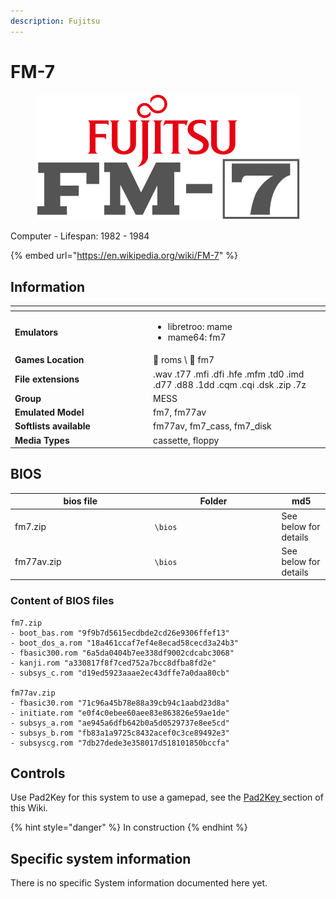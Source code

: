 ```yaml
---
description: Fujitsu
---
```


# FM-7

<div align="left">

<figure><img src="https://raw.githubusercontent.com/fabricecaruso/es-theme-carbon/52ff37c9e265587d006945a2ba695b5a962b3a3d/art/logos/fm7.svg" alt=""><figcaption></figcaption></figure>

</div>

Computer - Lifespan: 1982 - 1984

{% embed url="https://en.wikipedia.org/wiki/FM-7" %}

## Information

<table data-header-hidden><thead><tr><th width="207"></th><th></th><th data-hidden></th></tr></thead><tbody><tr><td><strong>Emulators</strong></td><td><ul><li>libretroo: mame</li><li>mame64: fm7</li></ul></td><td></td></tr><tr><td><strong>Games Location</strong></td><td><span data-gb-custom-inline data-tag="emoji" data-code="1f4c1">📁</span> roms \ <span data-gb-custom-inline data-tag="emoji" data-code="1f4c2">📂</span> fm7</td><td></td></tr><tr><td><strong>File extensions</strong></td><td>.wav .t77 .mfi .dfi .hfe .mfm .td0 .imd .d77 .d88 .1dd .cqm .cqi .dsk .zip .7z</td><td></td></tr><tr><td><strong>Group</strong></td><td>MESS</td><td></td></tr><tr><td><strong>Emulated Model</strong></td><td>fm7, fm77av</td><td></td></tr><tr><td><strong>Softlists available</strong></td><td>fm77av, fm7_cass, fm7_disk</td><td></td></tr><tr><td><strong>Media Types</strong></td><td>cassette, floppy</td><td></td></tr></tbody></table>

## BIOS

<table><thead><tr><th width="209.55555555555557">bios file</th><th width="189">Folder</th><th>md5</th></tr></thead><tbody><tr><td>fm7.zip</td><td><code>\bios</code></td><td>See below for details</td></tr><tr><td>fm77av.zip</td><td><code>\bios</code></td><td>See below for details</td></tr></tbody></table>

### Content of BIOS files

```
fm7.zip
- boot_bas.rom "9f9b7d5615ecdbde2cd26e9306ffef13"
- boot_dos_a.rom "18a461ccaf7ef4e8ecad58cecd3a24b3"
- fbasic300.rom "6a5da0404b7ee338df9002cdcabc3068"
- kanji.rom "a330817f8f7ced752a7bcc8dfba8fd2e"
- subsys_c.rom "d19ed5923aaae2ec43dffe7a0daa80cb"

fm77av.zip
- fbasic30.rom "71c96a45b78e88a39cb94c1aabd23d8a"
- initiate.rom "e0f4c0ebee60aee83e863826e59ae1de"
- subsys_a.rom "ae945a6dfb642b0a5d0529737e8ee5cd"
- subsys_b.rom "fb83a1a9725c8432acef0c3ce89492e3"
- subsyscg.rom "7db27dede3e358017d518101850bccfa"
```

## Controls

Use Pad2Key for this system to use a gamepad, see the [Pad2Key ](../../../../controllers/pad2key.md)section of this Wiki.

{% hint style="danger" %}
In construction
{% endhint %}

## Specific system information

There is no specific System information documented here yet.
